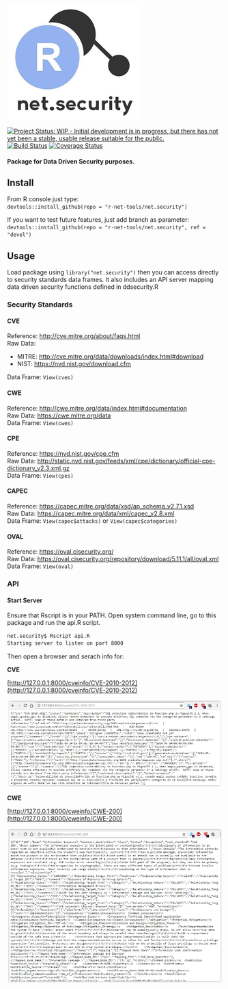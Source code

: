 ![Alt text](img/net.security.tiny.jpg?raw=true "net.security")

[![Project Status: WIP - Initial development is in progress, but there has not yet been a stable, usable release suitable for the public.](http://www.repostatus.org/badges/latest/wip.svg)](http://www.repostatus.org/#wip) 
[![Build Status](https://travis-ci.org/r-net-tools/net.security.svg?branch=master)](https://travis-ci.org/r-net-tools/net.security) 
[![Coverage Status](https://coveralls.io/repos/github/r-net-tools/net.security/badge.svg?branch=master)](https://coveralls.io/github/r-net-tools/net.security?branch=master)


#### Package for Data Driven Security purposes.

## Install

From R console just type:  
`devtools::install_github(repo = "r-net-tools/net.security")`  

If you want to test future features, just add branch as parameter:  
`devtools::install_github(repo = "r-net-tools/net.security", ref = "devel")`  

## Usage
Load package using `library("net.security")` then you can access directly to security standards data frames.
It also includes an API server mapping data driven security functions defined in ddsecurity.R

### Security Standards
#### CVE
Reference: http://cve.mitre.org/about/faqs.html  
Raw Data:
 - MITRE: http://cve.mitre.org/data/downloads/index.html#download
 - NIST: https://nvd.nist.gov/download.cfm  

Data Frame: `View(cves)`

#### CWE
Reference: http://cwe.mitre.org/data/index.html#documentation  
Raw Data: https://cwe.mitre.org/data  
Data Frame: `View(cwes)`  

#### CPE
Reference: https://nvd.nist.gov/cpe.cfm  
Raw Data: http://static.nvd.nist.gov/feeds/xml/cpe/dictionary/official-cpe-dictionary_v2.3.xml.gz  
Data Frame: `View(cpes)`  
 
#### CAPEC
Reference: https://capec.mitre.org/data/xsd/ap_schema_v2.7.1.xsd  
Raw Data: https://capec.mitre.org/data/xml/capec_v2.8.xml  
Data Frame: `View(capec$attacks)` or `View(capec$categories)`  

#### OVAL
Reference: https://oval.cisecurity.org/  
Raw Data: https://oval.cisecurity.org/repository/download/5.11.1/all/oval.xml  
Data Frame: `View(oval)`  

### API
#### Start Server
Ensure that Rscript is in your PATH. Open system command line, go to this package and run the api.R script.
```bash
net.security$ Rscript api.R
Starting server to listen on port 8000
```
Then open a browser and serach info for:

**CVE**  

[http://127.0.0.1:8000/cveinfo/CVE-2010-2012](http://127.0.0.1:8000/cveinfo/CVE-2010-2012)

![Alt text](img/api.screenshot.cve.jpg?raw=true "api net.security")

**CWE**

[http://127.0.0.1:8000/cweinfo/CWE-200](http://127.0.0.1:8000/cweinfo/CWE-200)

![Alt text](img/api.screenshot.cwe.jpg?raw=true "api net.security")


